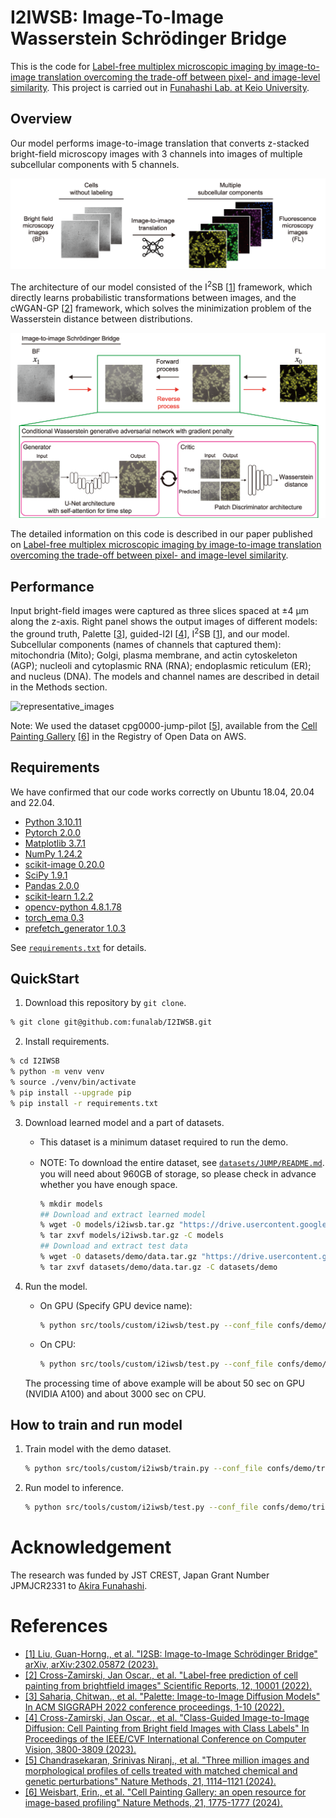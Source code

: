 # I2IWSB: Image-To-Image Wasserstein Schrödinger Bridge

This is the code for [Label-free multiplex microscopic imaging by image-to-image translation overcoming the trade-off between pixel- and image-level similarity](https://www.biorxiv.org/content/10.1101/2024.11.25.625310v1).
This project is carried out in [Funahashi Lab. at Keio University](https://fun.bio.keio.ac.jp/).

## Overview

Our model performs image-to-image translation that converts z-stacked bright-field microscopy images
with 3 channels into images of multiple subcellular components with 5 channels.

![task](raw/task.png)

The architecture of our model consisted of the I<sup>2</sup>SB [[1](#ref1)] framework,
which directly learns probabilistic transformations between images, and the cWGAN-GP [[2](#ref2)]
framework, which solves the minimization problem of the
Wasserstein distance between distributions.

![proposed_architecture](raw/proposed_architecture.png)

The detailed information on this code is described in our paper published on [Label-free multiplex microscopic imaging by image-to-image translation overcoming the trade-off between pixel- and image-level similarity](https://www.biorxiv.org/content/10.1101/2024.11.25.625310v1).

## Performance

Input bright-field images were captured as three slices spaced at ±4 μm along the z-axis.
Right panel shows the output images of different models: the ground truth, Palette [[3](#ref3)],
guided-I2I [[4](#ref4)], I<sup>2</sup>SB [[1](#ref1)], and our model.
Subcellular components (names of channels that captured them): mitochondria (Mito); Golgi, plasma membrane,
and actin cytoskeleton (AGP); nucleoli and cytoplasmic RNA (RNA); endoplasmic reticulum (ER);
and nucleus (DNA). The models and channel names are described in detail in the Methods section.

![representative_images](raw/representative_images.png)

Note:
We used the dataset cpg0000-jump-pilot [[5](#ref5)],
available from the [Cell Painting Gallery](https://registry.opendata.aws/cellpainting-gallery/)  [[6](#ref6)]
in the Registry of Open Data on AWS.

## Requirements

We have confirmed that our code works correctly on Ubuntu 18.04, 20.04 and 22.04.

- [Python 3.10.11](https://www.python.org/downloads/)
- [Pytorch 2.0.0](https://pytorch.org/)
- [Matplotlib 3.7.1](https://matplotlib.org/)
- [NumPy 1.24.2](http://www.numpy.org)
- [scikit-image 0.20.0](http://scikit-image.org/)
- [SciPy 1.9.1](https://scipy.org/)
- [Pandas 2.0.0](https://pandas.pydata.org/)
- [scikit-learn 1.2.2](https://scikit-learn.org/)
- [opencv-python 4.8.1.78](https://github.com/opencv/opencv-python)
- [torch_ema 0.3](https://github.com/fadel/pytorch_ema)
- [prefetch_generator 1.0.3](https://github.com/justheuristic/prefetch_generator)

See [`requirements.txt`](https://github.com/funalab/I2IWSB/blob/main/requirements.txt) for details.

## QuickStart

1. Download this repository by `git clone`.

```sh
% git clone git@github.com:funalab/I2IWSB.git
```

2. Install requirements.

  ```sh
  % cd I2IWSB
  % python -m venv venv
  % source ./venv/bin/activate
  % pip install --upgrade pip
  % pip install -r requirements.txt
  ```

3. Download learned model and a part of datasets.
   - This dataset is a minimum dataset required to run the demo.
   - NOTE: To download the entire dataset, see [`datasets/JUMP/README.md`](https://github.com/funalab/I2IWSB/blob/main/datasets/JUMP/README.md).　you will need about 960GB of storage, so please check in advance whether you have enough space.

      ```sh
      % mkdir models
      ## Download and extract learned model
      % wget -O models/i2iwsb.tar.gz "https://drive.usercontent.google.com/download?id=1klNecJvscby4DybfYEJeg8omuaRHQIeT&confirm=xxx"
      % tar zxvf models/i2iwsb.tar.gz -C models
      ## Download and extract test data
      % wget -O datasets/demo/data.tar.gz "https://drive.usercontent.google.com/download?id=1xXsuKHGft_OpZxGzrthUIZUhYq20JYQW&confirm=xxx"
      % tar zxvf datasets/demo/data.tar.gz -C datasets/demo
      ```

4. Run the model.
   - On GPU (Specify GPU device name):

        ```sh
        % python src/tools/custom/i2iwsb/test.py --conf_file confs/demo/test.cfg --device cuda:1 --model_dir models/i2iwsb --save_dir results/demo/i2iwsb/test
        ```

   - On CPU:

        ```sh
        % python src/tools/custom/i2iwsb/test.py --conf_file confs/demo/test.cfg --device cpu --model_dir models/i2iwsb --save_dir results/demo/i2iwsb/test
        ```

    The processing time of above example will be about 50 sec on GPU (NVIDIA A100) and about 3000 sec on CPU.

## How to train and run model

1. Train model with the demo dataset.

    ```sh
    % python src/tools/custom/i2iwsb/train.py --conf_file confs/demo/trial/train_fold1.cfg  --device cuda:1
    ```

2. Run model to inference.

    ```sh
    % python src/tools/custom/i2iwsb/test.py --conf_file confs/demo/trial/test.cfg --device cuda:1
    ```

# Acknowledgement

The research was funded by JST CREST, Japan Grant Number JPMJCR2331 to [Akira Funahashi](https://github.com/funasoul).

# References

- <a id="ref1"></a>[[1] Liu, Guan-Horng., et al. "I2SB: Image-to-Image Schrödinger Bridge" arXiv, arXiv:2302.05872 (2023).](https://arxiv.org/abs/2302.05872)
- <a id="ref2"></a>[[2] Cross-Zamirski, Jan Oscar., et al. "Label-free prediction of cell painting from brightfield images" Scientific Reports, 12, 10001 (2022).](https://www.nature.com/articles/s41598-022-12914-x)
- <a id="ref3"></a>[[3] Saharia, Chitwan., et al. "Palette: Image-to-Image Diffusion Models" In ACM SIGGRAPH 2022 conference proceedings, 1-10 (2022).](https://arxiv.org/abs/2111.05826)
- <a id="ref4"></a>[[4] Cross-Zamirski, Jan Oscar., et al. "Class-Guided Image-to-Image Diffusion: Cell Painting from Bright field Images with Class Labels" In Proceedings of the IEEE/CVF International Conference on Computer Vision, 3800-3809 (2023).](https://arxiv.org/abs/2303.08863)  
- <a id="ref5"></a>[[5] Chandrasekaran, Srinivas Niranj., et al. "Three million images and morphological profiles of cells treated with matched chemical and genetic perturbations" Nature Methods, 21, 1114–1121 (2024).](https://www.nature.com/articles/s41592-024-02241-6)
- <a id="ref6"></a>[[6] Weisbart, Erin., et al. "Cell Painting Gallery: an open resource for image-based profiling" Nature Methods, 21, 1775-1777 (2024).](https://www.nature.com/articles/s41592-024-02399-z)
